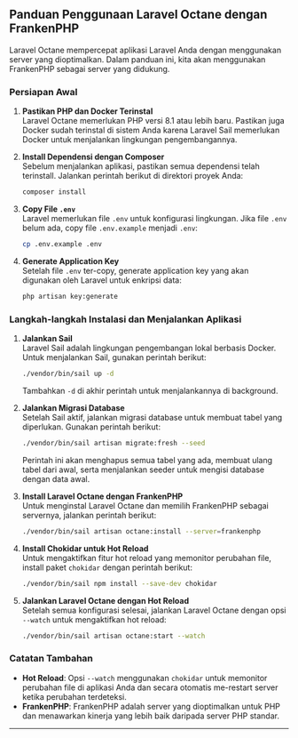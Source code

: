## Panduan Penggunaan Laravel Octane dengan FrankenPHP

Laravel Octane mempercepat aplikasi Laravel Anda dengan menggunakan server yang dioptimalkan. Dalam panduan ini, kita akan menggunakan FrankenPHP sebagai server yang didukung.

### Persiapan Awal

1. **Pastikan PHP dan Docker Terinstal**  
   Laravel Octane memerlukan PHP versi 8.1 atau lebih baru. Pastikan juga Docker sudah terinstal di sistem Anda karena Laravel Sail memerlukan Docker untuk menjalankan lingkungan pengembangannya.

2. **Install Dependensi dengan Composer**  
   Sebelum menjalankan aplikasi, pastikan semua dependensi telah terinstall. Jalankan perintah berikut di direktori proyek Anda:
   
   ```bash
   composer install
   ```

3. **Copy File `.env`**  
   Laravel memerlukan file `.env` untuk konfigurasi lingkungan. Jika file `.env` belum ada, copy file `.env.example` menjadi `.env`:
   
   ```bash
   cp .env.example .env
   ```

4. **Generate Application Key**  
   Setelah file `.env` ter-copy, generate application key yang akan digunakan oleh Laravel untuk enkripsi data:
   
   ```bash
   php artisan key:generate
   ```

### Langkah-langkah Instalasi dan Menjalankan Aplikasi

1. **Jalankan Sail**  
   Laravel Sail adalah lingkungan pengembangan lokal berbasis Docker. Untuk menjalankan Sail, gunakan perintah berikut:
   
   ```bash
   ./vendor/bin/sail up -d
   ```
   
   Tambahkan `-d` di akhir perintah untuk menjalankannya di background.

2. **Jalankan Migrasi Database**  
   Setelah Sail aktif, jalankan migrasi database untuk membuat tabel yang diperlukan. Gunakan perintah berikut:
   
   ```bash
   ./vendor/bin/sail artisan migrate:fresh --seed
   ```

   Perintah ini akan menghapus semua tabel yang ada, membuat ulang tabel dari awal, serta menjalankan seeder untuk mengisi database dengan data awal.

3. **Install Laravel Octane dengan FrankenPHP**  
   Untuk menginstal Laravel Octane dan memilih FrankenPHP sebagai servernya, jalankan perintah berikut:
   
   ```bash
   ./vendor/bin/sail artisan octane:install --server=frankenphp
   ```

4. **Install Chokidar untuk Hot Reload**  
   Untuk mengaktifkan fitur hot reload yang memonitor perubahan file, install paket `chokidar` dengan perintah berikut:
   
   ```bash
   ./vendor/bin/sail npm install --save-dev chokidar
   ```

5. **Jalankan Laravel Octane dengan Hot Reload**  
   Setelah semua konfigurasi selesai, jalankan Laravel Octane dengan opsi `--watch` untuk mengaktifkan hot reload:
   
   ```bash
   ./vendor/bin/sail artisan octane:start --watch
   ```

### Catatan Tambahan

- **Hot Reload**: Opsi `--watch` menggunakan `chokidar` untuk memonitor perubahan file di aplikasi Anda dan secara otomatis me-restart server ketika perubahan terdeteksi.
- **FrankenPHP**: FrankenPHP adalah server yang dioptimalkan untuk PHP dan menawarkan kinerja yang lebih baik daripada server PHP standar.

---